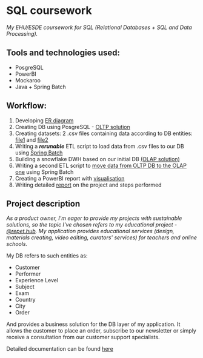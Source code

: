 # SQL coursework
_My EHU/ESDE coursework for SQL (Relational Databases + SQL and Data Processing)._

## **Tools and technologies used**:
- PosgreSQL
- PowerBI
- Mockaroo
- Java + Spring Batch

## **Workflow**:
1) Developing [ER diagram](https://github.com/vekaonelove/SQL_coursework/blob/main/ER%20diagram.jpg)
2) Creating DB using PosgreSQL - [OLTP solution](https://github.com/vekaonelove/SQL_coursework/blob/main/OLTP%20solution)
3) Creating datasets: 2 .csv files containing data according to DB entities: [file1](https://github.com/vekaonelove/SQL_coursework/blob/main/file1.csv) and [file2](https://github.com/vekaonelove/SQL_coursework/blob/main/file2.csv)
4) Writing a _**rerunable**_ ETL script to load data from .csv files to our DB using [Spring Batch](https://github.com/vekaonelove/SQL_coursework/tree/main/ETL1)
5) Building a snowflake DWH based on our initial DB [(OLAP solution)](https://github.com/vekaonelove/SQL_coursework/blob/main/OLAP%20solution)
6) Writing a second ETL script to [move data from OLTP DB to the OLAP one](https://github.com/vekaonelove/SQL_coursework/blob/main/ETL2/DataMigration.java) using Spring Batch
7) Creating a PowerBI report with [visualisation](https://github.com/vekaonelove/SQL_coursework/blob/main/PowerBI.png)
8) Writing detailed [report](https://github.com/vekaonelove/SQL_coursework/blob/main/coursework%20report.docx) on the project and steps performed

## **Project description**
_As a product owner, I'm eager to provide my projects with sustainable solutions, so the topic I've chosen refers to my educational project - [@repet.hub](https://apple-booklet-260.notion.site/repet-hub-677bfcdbbe8e43c58f4860865c497915).
My application provides educational services (design, materials creating, video editing, curators' services) for teachers and online schools._

My DB refers to such entities as: 
- Customer
- Performer
- Experience Level
- Subject
- Exam
- Country
- City
- Order

And provides a business solution for the DB layer of my application.
It allows the customer to place an order, subscribe to our newsletter or simply receive a consultation from our customer support specialists.

Detailed documentation can be found [here]()
